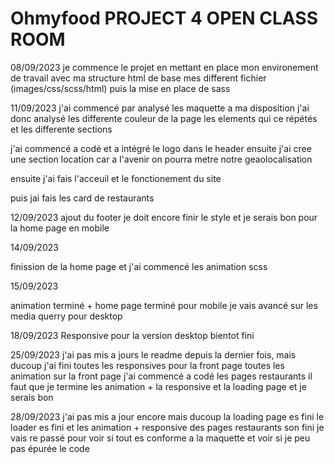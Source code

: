 # Ohmyfood PROJECT 4 OPEN CLASS ROOM

08/09/2023
je commence le projet en mettant en place mon environement de travail avec ma structure html de base mes different fichier (images/css/scss/html) puis la mise en place de sass

11/09/2023
j'ai commencé par analysé les maquette a ma disposition
j'ai donc analysé les differente couleur de la page les elements qui ce répétés
et les differente sections

j'ai commencé a codé et a intégré le logo dans le header
ensuite j'ai cree une section location car a l'avenir on pourra metre notre geaolocalisation

ensuite j'ai fais l'acceuil et le fonctionement du site

puis jai fais les card de restaurants

12/09/2023
ajout du footer je doit encore finir le style et je serais bon pour la home page en mobile

14/09/2023

finission de la home page et j'ai commencé les animation scss

15/09/2023

animation terminé + home page terminé pour mobile je vais avancé sur les media querry pour desktop

18/09/2023
Responsive pour la version desktop bientot fini

25/09/2023
j'ai pas mis a jours le readme depuis la dernier fois, mais ducoup j'ai fini toutes les responsives pour la front page toutes les animation sur la front page
j'ai commencé a codé les pages restaurants il faut que je termine les animation + la responsive et la loading page et je serais bon

28/09/2023
j'ai pas mis a jour encore mais ducoup la loading page es fini le loader es fini et les animation + responsive des pages restaurants son fini je vais re passé pour voir si tout es conforme a la maquette et voir si je peu pas épurée le code
